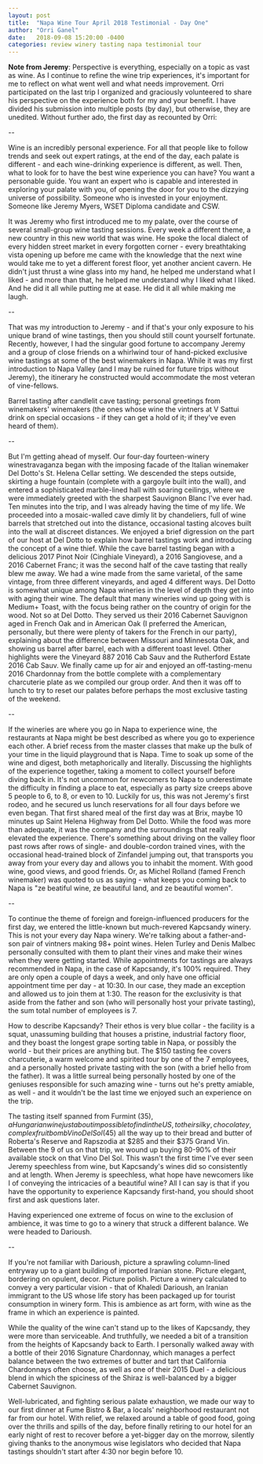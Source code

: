 ```yaml
---
layout: post
title:  "Napa Wine Tour April 2018 Testimonial - Day One"
author: "Orri Ganel"
date:   2018-09-08 15:20:00 -0400
categories: review winery tasting napa testimonial tour
---
```


**Note from Jeremy**: Perspective is everything, especially on a topic as vast as wine.  As I continue to refine the wine trip experiences, it's important for me to reflect on what went well and what needs improvement.  Orri participated on the last trip I organized and graciously volunteered to share his perspective on the experience both for my and your benefit.  I have divided his submission into multiple posts (by day), but otherwise, they are unedited.  Without further ado, the first day as recounted by Orri:

--

Wine is an incredibly personal experience.  For all that people like to follow trends and seek out expert ratings, at the end of the day, each palate is different - and each wine-drinking experience is different, as well.  Then, what to look for to have the best wine experience you can have?  You want a personable guide.  You want an expert who is capable and interested in exploring your palate with you, of opening the door for you to the dizzying universe of possibility.  Someone who is invested in your enjoyment.  Someone like Jeremy Myers, WSET Diploma candidate and CSW.

It was Jeremy who first introduced me to my palate, over the course of several small-group wine tasting sessions.  Every week a different theme, a new country in this new world that was wine.  He spoke the local dialect of every hidden street market in every forgotten corner - every breathtaking vista opening up before me came with the knowledge that the next wine would take me to yet a different forest floor, yet another ancient cavern.  He didn't just thrust a wine glass into my hand, he helped me understand what I liked - and more than that, he helped me understand why I liked what I liked.  And he did it all while putting me at ease.  He did it all while making me laugh.

--

That was my introduction to Jeremy - and if that's your only exposure to his unique brand of wine tastings, then you should still count yourself fortunate.  Recently, however, I had the singular good fortune to accompany Jeremy and a group of close friends on a whirlwind tour of hand-picked exclusive wine tastings at some of the best winemakers in Napa.  While it was my first introduction to Napa Valley (and I may be ruined for future trips without Jeremy), the itinerary he constructed would accommodate the most veteran of vine-fellows.

Barrel tasting after candlelit cave tasting; personal greetings from winemakers' winemakers (the ones whose wine the vintners at V Sattui drink on special occasions - if they can get a hold of it; if they've even heard of them).

--

But I'm getting ahead of myself.  Our four-day fourteen-winery winestravaganza began with the imposing facade of the Italian winemaker Del Dotto's St. Helena Cellar setting.  We descended the steps outside, skirting a huge fountain (complete with a gargoyle built into the wall), and entered a sophisticated marble-lined hall with soaring ceilings, where we were immediately greeted with the sharpest Sauvignon Blanc I've ever had.  Ten minutes into the trip, and I was already having the time of my life.  We proceeded into a mosaic-walled cave dimly lit by chandeliers, full of wine barrels that stretched out into the distance, occasional tasting alcoves built into the wall at discreet distances.  We enjoyed a brief digression on the part of our host at Del Dotto to explain how barrel tastings work and introducing the concept of a wine thief.  While the cave barrel tasting began with a delicious 2017 Pinot Noir (Cinghiale Vineyard), a 2016 Sangiovese, and a 2016 Cabernet Franc; it was the second half of the cave tasting that really blew me away.  We had a wine made from the same varietal, of the same vintage, from three different vineyards, and aged 4 different ways.  Del Dotto is somewhat unique among Napa wineries in the level of depth they get into with aging their wine.  The default that many wineries wind up going with is Medium+ Toast, with the focus being rather on the country of origin for the wood.  Not so at Del Dotto.  They served us their 2016 Cabernet Sauvignon aged in French Oak and in American Oak (I preferred the American, personally, but there were plenty of takers for the French in our party), explaining about the difference between Missouri and Minnesota Oak, and showing us barrel after barrel, each with a different toast level.  Other highlights were the Vineyard 887 2016 Cab Sauv and the Rutherford Estate 2016 Cab Sauv.  We finally came up for air and enjoyed an off-tasting-menu 2016 Chardonnay from the bottle complete with a complementary charcuterie plate as we compiled our group order.  And then it was off to lunch to try to reset our palates before perhaps the most exclusive tasting of the weekend.

--

If the wineries are where you go in Napa to experience wine, the restaurants at Napa might be best described as where you go to experience each other.  A brief recess from the master classes that make up the bulk of your time in the liquid playground that is Napa.  Time to soak up some of the wine and digest, both metaphorically and literally.  Discussing the highlights of the experience together, taking a moment to collect yourself before diving back in.  It's not uncommon for newcomers to Napa to underestimate the difficulty in finding a place to eat, especially as party size creeps above 5 people to 6, to 8, or even to 10.  Luckily for us, this was not Jeremy's first rodeo, and he secured us lunch reservations for all four days before we even began.  That first shared meal of the first day was at Brix, maybe 10 minutes up Saint Helena Highway from Del Dotto.  While the food was more than adequate, it was the company and the surroundings that really elevated the experience.  There's something about driving on the valley floor past rows after rows of single- and double-cordon trained vines, with the occasional head-trained block of Zinfandel jumping out, that transports you away from your every day and allows you to inhabit the moment.  With good wine, good views, and good friends.  Or, as Michel Rolland (famed French winemaker) was quoted to us as saying - what keeps you coming back to Napa is "ze beatiful wine, ze beautiful land, and ze beautiful women".

--

To continue the theme of foreign and foreign-influenced producers for the first day, we entered the little-known but much-revered Kapcsandy winery.  This is not your every day Napa winery.  We're talking about a father-and-son pair of vintners making 98+ point wines.  Helen Turley and Denis Malbec personally consulted with them to plant their vines and make their wines when they were getting started.  While appointments for tastings are always recommended in Napa, in the case of Kapcsandy, it's 100% required.  They are only open a couple of days a week, and only have one official appointment time per day - at 10:30.  In our case, they made an exception and allowed us to join them at 1:30.  The reason for the exclusivity is that aside from the father and son (who will personally host your private tasting), the sum total number of employees is 7.

How to describe Kapcsandy?  Their ethos is very blue collar - the facility is a squat, unassuming building that houses a pristine, industrial factory floor, and they boast the longest grape sorting table in Napa, or possibly the world - but their prices are anything but.  The $150 tasting fee covers charcuterie, a warm welcome and spirited tour by one of the 7 employees, and a personally hosted private tasting with the son (with a brief hello from the father).  It was a little surreal being personally hosted by one of the geniuses responsible for such amazing wine - turns out he's pretty amiable, as well - and it wouldn't be the last time we enjoyed such an experience on the trip.

The tasting itself spanned from Furmint ($35), a Hungarian wine just about impossible to find in the US, to their silky, chocolatey, complex fruit bomb Vino Del Sol ($45) all the way up to their bread and butter of Roberta's Reserve and Rapszodia at $285 and their $375 Grand Vin.  Between the 9 of us on that trip, we wound up buying 80-90% of their available stock on that Vino Del Sol.  This wasn't the first time I've ever seen Jeremy speechless from wine, but Kapcsandy's wines did so consistently and at length.  When Jeremy is speechless, what hope have newcomers like I of conveying the intricacies of a beautiful wine?  All I can say is that if you have the opportunity to experience Kapcsandy first-hand, you should shoot first and ask questions later.

Having experienced one extreme of focus on wine to the exclusion of ambience, it was time to go to a winery that struck a different balance.  We were headed to Darioush.

--

If you're not familiar with Darioush, picture a sprawling column-lined entryway up to a giant building of imported Iranian stone.  Picture elegant, bordering on opulent, decor.  Picture polish.  Picture a winery calculated to convey a very particular vision - that of Khaledi Darioush, an Iranian immigrant to the US whose life story has been packaged up for tourist consumption in winery form.  This is ambience as art form, with wine as the frame in which an experience is painted.

While the quality of the wine can't stand up to the likes of Kapcsandy, they were more than serviceable.  And truthfully, we needed a bit of a transition from the heights of Kapcsandy back to Earth.  I personally walked away with a bottle of their 2016 Signature Chardonnay, which manages a perfect balance between the two extremes of butter and tart that California Chardonnays often choose, as well as one of their 2015 Duel - a delicious blend in which the spiciness of the Shiraz is well-balanced by a bigger Cabernet Sauvignon.

Well-lubricated, and fighting serious palate exhaustion, we made our way to our first dinner at Fume Bistro & Bar, a locals' neighborhood restaurant not far from our hotel.  With relief, we relaxed around a table of good food, going over the thrills and spills of the day, before finally retiring to our hotel for an early night of rest to recover before a yet-bigger day on the morrow, silently giving thanks to the anonymous wise legislators who decided that Napa tastings shouldn't start after 4:30 nor begin before 10.
